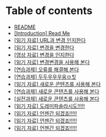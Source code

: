 # Table of contents

* [README](README.md)
* [\[Introduction\] Read Me](content2720.md)
* [\[읽기 자료\] URL과 변경 인지한다](content2722.md)
* [\[읽기 자료\] 변경을 변경한다](content2730.md)
* [\[영상 자료\] 변경을 인지한다](content7180.md)
* [\[읽기 자료\] 변경변경을 사용해 본다](ㄴㅇㄹㄴㅇ.md)
* [\[연습과제\] 오류를 해결해 본다](ㄴㅇㄹㄴㅇㅎㄴ.md)
* [\[연습과제\] 두두우우우웅ㅁ칫](ㄴㅇㄹㄴㅇ.md)
* [\[읽기 자료\] 새로운 콘텐츠를 사용해 본다](ㄴㅇㄹㄴㅇ.md)
* [\[연습과제\] 새로운 콘텐츠를 사용해 본다](ㄴㅇㄹㄴㅇ.md)
* [\[실전과제\] 새로운 콘텐츠를 사용해 본다](ㄴㅇㄹㄴㅇ.md)
* [\[읽기 자료\] 도레미파솔라시도!!!!!](page-1.md)
* [\[읽기 자료\] 언젠간 되겠죠!!!!!](page-1.md)
* [\[읽기 자료\] 언젠간 되겠죠!!!!!](page-2.md)
* [\[읽기 자료\] 언젠간 되겠죠!!!!!](content2357632587.md)
